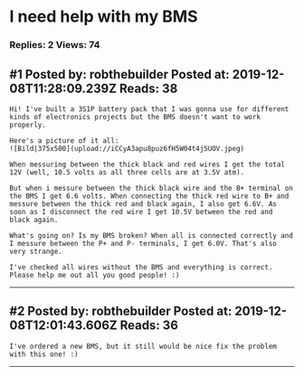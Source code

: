 # I need help with my BMS

### Replies: 2 Views: 74

## \#1 Posted by: robthebuilder Posted at: 2019-12-08T11:28:09.239Z Reads: 38

```
Hi! I've built a 3S1P battery pack that I was gonna use for different kinds of electronics projects but the BMS doesn't want to work properly.

Here's a picture of it all:
![Bild|375x500](upload://iCCyA3apu8puz6fH5W04t4jSUOV.jpeg) 

When messuring between the thick black and red wires I get the total 12V (well, 10.5 volts as all three cells are at 3.5V atm).

But when i messure between the thick black wire and the B+ terminal on the BMS I get 6.6 volts. When connecting the thick red wire to B+ and messure between the thick red and black again, I also get 6.6V. As soon as I disconnect the red wire I get 10.5V between the red and black again.

What's going on? Is my BMS broken? When all is connected correctly and I messure between the P+ and P- terminals, I get 6.0V. That's also very strange.

I've checked all wires without the BMS and everything is correct. Please help me out all you good people! :)
```

---
## \#2 Posted by: robthebuilder Posted at: 2019-12-08T12:01:43.606Z Reads: 36

```
I've ordered a new BMS, but it still would be nice fix the problem with this one! :)
```

---
